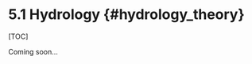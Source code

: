 5.1 Hydrology {#hydrology_theory}
===================================================================

[TOC]

Coming soon...

